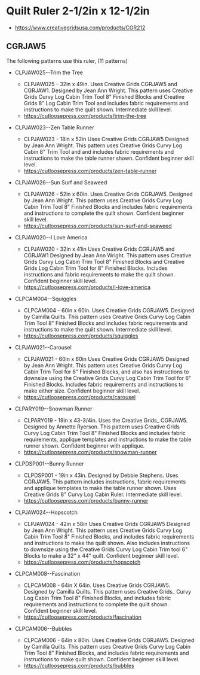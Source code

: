 # Quilt Ruler 2-1/2in x 12-1/2in
* https://www.creativegridsusa.com/products/CGR212

## CGRJAW5

The following patterns use this ruler, (11 patterns)

* CLPJAW025--Trim the Tree
	* CLPJAW025 - 32in x 49in. Uses Creative Grids CGRJAW5 and CGRJAW1. Designed by Jean Ann Wright. This pattern uses Creative Grids Curvy Log Cabin Trim Tool 8" Finished Blocks and Creative Grids 8" Log Cabin Trim Tool and includes fabric requirements and instructions to make the quilt shown. Intermediate skill level.
	* https://cutloosepress.com/products/trim-the-tree


* CLPJAW023--Zen Table Runner
	* CLPJAW023 - 18in x 52in Uses Creative Grids CGRJAW5 Designed by Jean Ann Wright. This pattern uses Creative Grids Curvy Log Cabin 8" Trim Tool and and includes fabric requirements and instructions to make the table runner shown. Confident beginner skill level.
	* https://cutloosepress.com/products/zen-table-runner


* CLPJAW026--Sun Surf and Seaweed
	* CLPJAW026 - 52in x 60in. Uses Creative Grids CGRJAW5. Designed by Jean Ann Wright. This pattern uses Creative Grids Curvy Log Cabin Trim Tool 8" Finished Blocks and includes fabric requirements and instructions to complete the quilt shown. Confident beginner skill level.
	* https://cutloosepress.com/products/sun-surf-and-seaweed


* CLPJAW020--I Love America
	* CLPJAW020 - 32in x 41in Uses Creative Grids CGRJAW5 and CGRJAW1 Designed by Jean Ann Wright. This pattern uses Creative Grids Curvy Log Cabin Trim Tool 8" Finished Blocks and Creative Grids Log Cabin Trim Tool for 8" Finished Blocks. Includes instructions and fabric requirements to make the quilt shown. Confident beginner skill level.
	* https://cutloosepress.com/products/i-love-america


* CLPCAM004--Squiggles
	* CLPCAM004 - 60in x 60in. Uses Creative Grids CGRJAW5. Designed by Camilla Quilts. This pattern uses Creative Grids Curvy Log Cabin Trim Tool 8" Finished Blocks and includes fabric requirements and instructions to make the quilt shown. Intermediate skill level.
	* https://cutloosepress.com/products/squiggles


* CLPJAW021--Carousel
	* CLPJAW021 - 60in x 60in Uses Creative Grids CGRJAW5 Designed by Jean Ann Wright. This pattern uses Creative Grids Curvy Log Cabin Trim Tool for 8" Finished Blocks, and also has instructions to downsize using the Creative Grids Curvy Log Cabin Trim Tool for 6" Finished Blocks. Includes fabric requirements and instructions to make either size. Confident beginner skill level.
	* https://cutloosepress.com/products/carousel


* CLPARY019--Snowman Runner
	* CLPARY019 - 19in x 43-3/4in. Uses the Creative Grids_ CGRJAW5. Designed by Annette Ryerson. This pattern uses Creative Grids Curvy Log Cabin Trim Tool 8" Finished Blocks and includes fabric requirements, applique templates and instructions to make the table runner shown. Confident beginner with applique.
	* https://cutloosepress.com/products/snowman-runner


* CLPDSP001--Bunny Runner
	* CLPDSP001 - 19in x 43in. Designed by Debbie Stephens. Uses CGRJAW5. This pattern includes instructions, fabric requirements and applique templates to make the table runner shown. Uses Creative Grids 8" Curvy Log Cabin Ruler. Intermediate skill level.
	* https://cutloosepress.com/products/bunny-runner


* CLPJAW024--Hopscotch
	* CLPJAW024 - 42in x 58in Uses Creative Grids CGRJAW5 Designed by Jean Ann Wright. This pattern uses Creative Grids Curvy Log Cabin Trim Tool 8" Finished Blocks, and includes fabric requirements and instructions to make the quilt shown. Also includes instructions to downsize using the Creative Grids Curvy Log Cabin Trim tool 6" Blocks to make a 32" x 44" quilt. Confident beginner skill level.
	* https://cutloosepress.com/products/hopscotch


* CLPCAM008--Fascination
	* CLPCAM008 - 64in X 64in. Uses Creative Grids CGRJAW5. Designed by Camilla Quilts. This pattern uses Creative Grids_ Curvy Log Cabin Trim Tool 8" Finished Blocks, and includes fabric requirements and instructions to complete the quilt shown. Confident beginner skill level.
	* https://cutloosepress.com/products/fascination


* CLPCAM006--Bubbles
	* CLPCAM006 - 64in x 80in. Uses Creative Grids CGRJAW5. Designed by Camilla Quilts. This pattern uses Creative Grids Curvy Log Cabin Trim Tool 8" Finished Blocks, and includes fabric requirements and instructions to make quilt shown. Confident beginner skill level.
	* https://cutloosepress.com/products/bubbles

